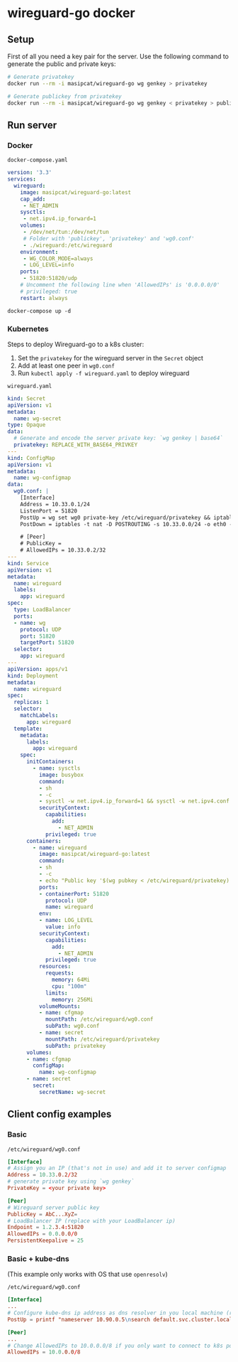 # wireguard-go docker

## Setup

First of all you need a key pair for the server. Use the following command to generate the public and private keys:

```bash
# Generate privatekey
docker run --rm -i masipcat/wireguard-go wg genkey > privatekey

# Generate publickey from privatekey
docker run --rm -i masipcat/wireguard-go wg genkey < privatekey > publickey
```

## Run server

### Docker

`docker-compose.yaml`
```yaml
version: '3.3'
services:
  wireguard:
    image: masipcat/wireguard-go:latest
    cap_add:
     - NET_ADMIN
    sysctls:
     - net.ipv4.ip_forward=1
    volumes:
     - /dev/net/tun:/dev/net/tun
     # Folder with 'publickey', 'privatekey' and 'wg0.conf'
     - ./wireguard:/etc/wireguard
    environment:
     - WG_COLOR_MODE=always
     - LOG_LEVEL=info
    ports:
     - 51820:51820/udp
    # Uncomment the following line when 'AllowedIPs' is '0.0.0.0/0'
    # privileged: true
    restart: always
```

```
docker-compose up -d
```

### Kubernetes

Steps to deploy Wireguard-go to a k8s cluster:

1. Set the `privatekey` for the wireguard server in the `Secret` object
2. Add at least one peer in `wg0.conf`
3. Run `kubectl apply -f wireguard.yaml` to deploy wireguard

`wireguard.yaml`
```yaml
kind: Secret
apiVersion: v1
metadata:
  name: wg-secret
type: Opaque
data:
  # Generate and encode the server private key: `wg genkey | base64`
  privatekey: REPLACE_WITH_BASE64_PRIVKEY
---
kind: ConfigMap
apiVersion: v1
metadata:
  name: wg-configmap
data:
  wg0.conf: |
    [Interface]
    Address = 10.33.0.1/24
    ListenPort = 51820
    PostUp = wg set wg0 private-key /etc/wireguard/privatekey && iptables -t nat -A POSTROUTING -s 10.33.0.0/24 -o eth0 -j MASQUERADE
    PostDown = iptables -t nat -D POSTROUTING -s 10.33.0.0/24 -o eth0 -j MASQUERADE

    # [Peer]
    # PublicKey =
    # AllowedIPs = 10.33.0.2/32
---
kind: Service
apiVersion: v1
metadata:
  name: wireguard
  labels:
    app: wireguard
spec:
  type: LoadBalancer
  ports:
  - name: wg
    protocol: UDP
    port: 51820
    targetPort: 51820
  selector:
    app: wireguard
---
apiVersion: apps/v1
kind: Deployment
metadata:
  name: wireguard
spec:
  replicas: 1
  selector:
    matchLabels:
      app: wireguard
  template:
    metadata:
      labels:
        app: wireguard
    spec:
      initContainers:
        - name: sysctls
          image: busybox
          command:
          - sh
          - -c
          - sysctl -w net.ipv4.ip_forward=1 && sysctl -w net.ipv4.conf.all.forwarding=1
          securityContext:
            capabilities:
              add:
                - NET_ADMIN
            privileged: true
      containers:
        - name: wireguard
          image: masipcat/wireguard-go:latest
          command:
          - sh
          - -c
          - echo "Public key '$(wg pubkey < /etc/wireguard/privatekey)'" && /entrypoint.sh
          ports:
          - containerPort: 51820
            protocol: UDP
            name: wireguard
          env:
          - name: LOG_LEVEL
            value: info
          securityContext:
            capabilities:
              add:
                - NET_ADMIN
            privileged: true
          resources:
            requests:
              memory: 64Mi
              cpu: "100m"
            limits:
              memory: 256Mi
          volumeMounts:
          - name: cfgmap
            mountPath: /etc/wireguard/wg0.conf
            subPath: wg0.conf
          - name: secret
            mountPath: /etc/wireguard/privatekey
            subPath: privatekey
      volumes:
      - name: cfgmap
        configMap:
          name: wg-configmap
      - name: secret
        secret:
          secretName: wg-secret
```

## Client config examples

### Basic

`/etc/wireguard/wg0.conf`
```conf
[Interface]
# Assign you an IP (that's not in use) and add it to server configmap
Address = 10.33.0.2/32
# generate private key using `wg genkey`
PrivateKey = <your private key>

[Peer]
# Wireguard server public key
PublicKey = AbC...XyZ=
# LoadBalancer IP (replace with your LoadBalancer ip)
Endpoint = 1.2.3.4:51820
AllowedIPs = 0.0.0.0/0
PersistentKeepalive = 25
```

### Basic + kube-dns

(This example only works with OS that use `openresolv`)

`/etc/wireguard/wg0.conf`
```conf
[Interface]
...
# Configure kube-dns ip address as dns resolver in you local machine (resolves names like 'your-service.default.svc.cluster.local')
PostUp = printf "nameserver 10.90.0.5\nsearch default.svc.cluster.local svc.cluster.local cluster.local" | resolvconf -a %i

[Peer]
...
# Change AllowedIPs to 10.0.0.0/8 if you only want to connect to k8s pods/services
AllowedIPs = 10.0.0.0/8
```

